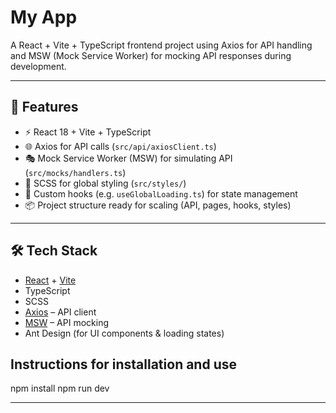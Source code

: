 # My App

A React + Vite + TypeScript frontend project using Axios for API handling and MSW (Mock Service Worker) for mocking API responses during development.

---

## 🚀 Features

- ⚡ React 18 + Vite + TypeScript
- 🌐 Axios for API calls (`src/api/axiosClient.ts`)
- 🎭 Mock Service Worker (MSW) for simulating API (`src/mocks/handlers.ts`)
- 🎨 SCSS for global styling (`src/styles/`)
- 🧩 Custom hooks (e.g. `useGlobalLoading.ts`) for state management
- 📦 Project structure ready for scaling (API, pages, hooks, styles)

---

## 🛠️ Tech Stack

- [React](https://react.dev/) + [Vite](https://vitejs.dev/)
- TypeScript
- SCSS
- [Axios](https://axios-http.com/) – API client
- [MSW](https://mswjs.io/) – API mocking
- Ant Design (for UI components & loading states)

##  Instructions for installation and use
npm install
npm run dev

---